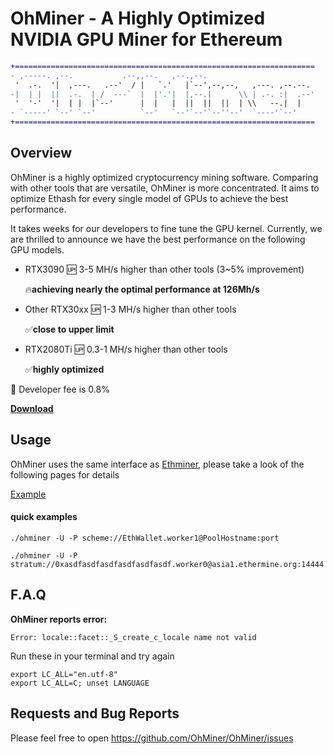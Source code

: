 # OhMiner - A Highly Optimized NVIDIA GPU Miner for Ethereum

```diff
+===================================================================
- ,-----. ,--.           .--,,--.   ,--.,--.                       
 '  .-.  '|  ,---.   .--'  / |   `.'   |`--',--,--,   ,---. ,--.--. 
-|  | |  ||  .-.  | /  ---`  |  |'.'|  |,--.|      \\ | .-. :|  .--'
 '  '-'  '|  | |  |`--'      |  |   |  ||  ||  ||  | \\   --.|  |   
- `-----' `--' `--'          `--'   `--'`--'`--''--'  `----'`--'    
+===================================================================
```

## Overview
OhMiner is a highly optimized cryptocurrency mining software. Comparing with other tools that are versatile, OhMiner is more concentrated. It aims to optimize Ethash for every single model of GPUs to achieve the best performance.

It takes weeks for our developers to fine tune the GPU kernel. Currently, we are thrilled to announce we have the best performance on the following GPU models. 

- RTX3090       🆙 3-5 MH/s higher than other tools (3~5% improvement)

  🔥**achieving nearly the optimal performance at 126Mh/s**
- Other RTX30xx 🆙 1-3 MH/s higher than other tools

  ✅**close to upper limit**

- RTX2080Ti 🆙 0.3-1 MH/s higher than other tools

  ✅**highly optimized**

🍻 Developer fee is 0.8%

[**Download**](https://github.com/OhMiner/OhMiner/releases)


## Usage

OhMiner uses the same interface as [Ethminer](https://github.com/ethereum-mining/ethminer/), please take a look of the following pages for details

[Example](https://github.com/ethereum-mining/ethminer/blob/master/docs/POOL_EXAMPLES_ETH.md)

#### quick examples

```
./ohminer -U -P scheme://EthWallet.worker1@PoolHostname:port
```

```
./ohminer -U -P stratum://0xasdfasdfasdfasdfasdfasdf.worker0@asia1.ethermine.org:14444
```

## F.A.Q

**OhMiner reports error:**
```
Error: locale::facet::_S_create_c_locale name not valid
```

Run these in your terminal and try again
```
export LC_ALL="en.utf-8"
export LC_ALL=C; unset LANGUAGE
```

## Requests and Bug Reports
Please feel free to open https://github.com/OhMiner/OhMiner/issues
